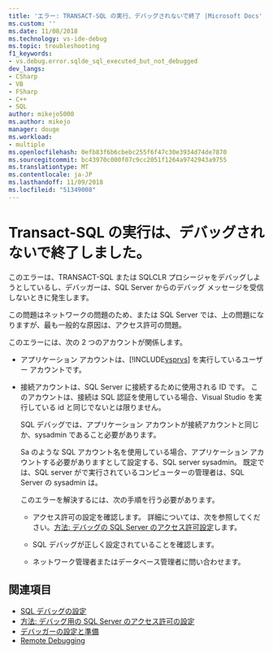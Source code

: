 ```yaml
---
title: 'エラー: TRANSACT-SQL の実行、デバッグされないで終了 |Microsoft Docs'
ms.custom: ''
ms.date: 11/08/2018
ms.technology: vs-ide-debug
ms.topic: troubleshooting
f1_keywords:
- vs.debug.error.sqlde_sql_executed_but_not_debugged
dev_langs:
- CSharp
- VB
- FSharp
- C++
- SQL
author: mikejo5000
ms.author: mikejo
manager: douge
ms.workload:
- multiple
ms.openlocfilehash: 0efb83f6b6cbebc255f6f47c30e3934d74de7870
ms.sourcegitcommit: bc43970c000f07c9cc2051f1264a9742943a9755
ms.translationtype: MT
ms.contentlocale: ja-JP
ms.lasthandoff: 11/09/2018
ms.locfileid: "51349008"
---
```

# <a name="error-transact-sql-execution-ended-without-debugging"></a>Transact-SQL の実行は、デバッグされないで終了しました。

このエラーは、TRANSACT-SQL または SQLCLR プロシージャをデバッグしようとしているし、デバッガーは、SQL Server からのデバッグ メッセージを受信しないときに発生します。  
  
この問題はネットワークの問題のため、または SQL Server では、上の問題になりますが、最も一般的な原因は、アクセス許可の問題。  
  
このエラーには、次の 2 つのアカウントが関係します。  
  
- アプリケーション アカウントは、[!INCLUDE[vsprvs](../code-quality/includes/vsprvs_md.md)] を実行しているユーザー アカウントです。  
  
- 接続アカウントは、SQL Server に接続するために使用される ID です。 このアカウントは、接続は SQL 認証を使用している場合、Visual Studio を実行している id と同じでないとは限りません。  
  
  SQL デバッグでは、アプリケーション アカウントが接続アカウントと同じか、sysadmin であること必要があります。  
  
  Sa のような SQL アカウント名を使用している場合、アプリケーション アカウントする必要がありますとして設定する、SQL server sysadmin。 既定では、SQL server がで実行されているコンピューターの管理者は、SQL Server の sysadmin は。  
  
  このエラーを解決するには、次の手順を行う必要があります。  
  
  - アクセス許可の設定を確認します。 詳細については、次を参照してください。[方法: デバッグの SQL Server のアクセス許可設定](https://msdn.microsoft.com/84e088d0-0409-41d4-841b-f5d4b0fda414)します。  
  
  - SQL デバッグが正しく設定されていることを確認します。  
  
  - ネットワーク管理者またはデータベース管理者に問い合わせます。  
  
## <a name="see-also"></a>関連項目

- [SQL デバッグの設定](https://docs.microsoft.com/previous-versions/visualstudio/visual-studio-2010/s4sszxst(v=vs.100))
- [方法: デバッグ用の SQL Server のアクセス許可の設定](https://msdn.microsoft.com/84e088d0-0409-41d4-841b-f5d4b0fda414)
- [デバッガーの設定と準備](../debugger/debugger-settings-and-preparation.md)
- [Remote Debugging](../debugger/remote-debugging.md)